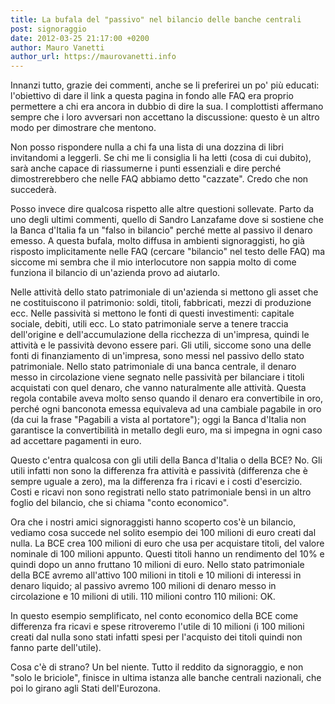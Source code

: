 ```yaml
---
title: La bufala del "passivo" nel bilancio delle banche centrali
post: signoraggio
date: 2012-03-25 21:17:00 +0200
author: Mauro Vanetti
author_url: https://maurovanetti.info
---
```

Innanzi tutto, grazie dei commenti, anche se li preferirei un po' più educati: l'obiettivo di dare il link a questa pagina in fondo alle FAQ era proprio permettere a chi era ancora in dubbio di dire la sua. I complottisti affermano sempre che i loro avversari non accettano la discussione: questo è un altro modo per dimostrare che mentono.

Non posso rispondere nulla a chi fa una lista di una dozzina di libri invitandomi a leggerli. Se chi me li consiglia li ha letti (cosa di cui dubito), sarà anche capace di riassumerne i punti essenziali e dire perché dimostrerebbero che nelle FAQ abbiamo detto "cazzate". Credo che non succederà.

Posso invece dire qualcosa rispetto alle altre questioni sollevate. Parto da uno degli ultimi commenti, quello di Sandro Lanzafame dove si sostiene che la Banca d'Italia fa un "falso in bilancio" perché mette al passivo il denaro emesso. A questa bufala, molto diffusa in ambienti signoraggisti, ho già risposto implicitamente nelle FAQ (cercare "bilancio" nel testo delle FAQ) ma siccome mi sembra che il mio interlocutore non sappia molto di come funziona il bilancio di un'azienda provo ad aiutarlo.

Nelle attività dello stato patrimoniale di un'azienda si mettono gli asset che ne costituiscono il patrimonio: soldi, titoli, fabbricati, mezzi di produzione ecc. Nelle passività si mettono le fonti di questi investimenti: capitale sociale, debiti, utili ecc. Lo stato patrimoniale serve a tenere traccia dell'origine e dell'accumulazione della ricchezza di un'impresa, quindi le attività e le passività devono essere pari. Gli utili, siccome sono una delle fonti di finanziamento di un'impresa, sono messi nel passivo dello stato patrimoniale. Nello stato patrimoniale di una banca centrale, il denaro messo in circolazione viene segnato nelle passività per bilanciare i titoli acquistati con quel denaro, che vanno naturalmente alle attività. Questa regola contabile aveva molto senso quando il denaro era convertibile in oro, perché ogni banconota emessa equivaleva ad una cambiale pagabile in oro (da cui la frase "Pagabili a vista al portatore"); oggi la Banca d'Italia non garantisce la convertibilità in metallo degli euro, ma si impegna in ogni caso ad accettare pagamenti in euro.

Questo c'entra qualcosa con gli utili della Banca d'Italia o della BCE? No. Gli utili infatti non sono la differenza fra attività e passività (differenza che è sempre uguale a zero), ma la differenza fra i ricavi e i costi d'esercizio. Costi e ricavi non sono registrati nello stato patrimoniale bensì in un altro foglio del bilancio, che si chiama "conto economico".

Ora che i nostri amici signoraggisti hanno scoperto cos'è un bilancio, vediamo cosa succede nel solito esempio dei 100 milioni di euro creati dal nulla. La BCE crea 100 milioni di euro che usa per acquistare titoli, del valore nominale di 100 milioni appunto. Questi titoli hanno un rendimento del 10% e quindi dopo un anno fruttano 10 milioni di euro. Nello stato patrimoniale della BCE avremo all'attivo 100 milioni in titoli e 10 milioni di interessi in denaro liquido; al passivo avremo 100 milioni di denaro messo in circolazione e 10 milioni di utili. 110 milioni contro 110 milioni: OK.

In questo esempio semplificato, nel conto economico della BCE come differenza fra ricavi e spese ritroveremo l'utile di 10 milioni (i 100 milioni creati dal nulla sono stati infatti spesi per l'acquisto dei titoli quindi non fanno parte dell'utile).

Cosa c'è di strano? Un bel niente. Tutto il reddito da signoraggio, e non "solo le briciole", finisce in ultima istanza alle banche centrali nazionali, che poi lo girano agli Stati dell'Eurozona.